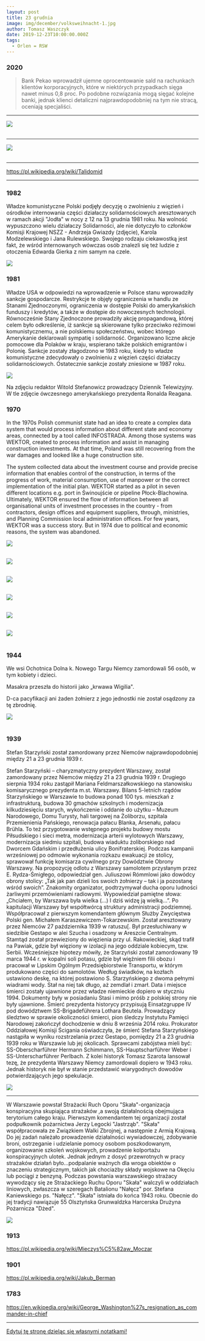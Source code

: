 ```yaml
---
layout: post
title: 23 grudnia
image: img/december/volksweihnacht-1.jpg
author: Tomasz Waszczyk
date: 2019-12-23T10:00:00.000Z
tags:
  - Orlen = RSW
---
```


### 2020

> Bank Pekao wprowadził ujemne oprocentowanie sald na rachunkach klientów korporacyjnych, które w niektórych przypadkach sięga nawet minus 0,8 proc. Po podobne rozwiązania mogą sięgać kolejne banki, jednak klienci detaliczni najprawdopodobniej na tym nie stracą, oceniają specjaliści.

---

<img src="./img/december/rsw.jpeg"><br><br>

---

<img src="./img/december/przedsiebiorcy.jpeg"><br><br>

---

https://pl.wikipedia.org/wiki/Talidomid

---

### 1982

Władze komunistyczne Polski podjęły decyzję o zwolnieniu z więzień i ośrodków internowania części działaczy solidarnościowych aresztowanych w ramach akcji "Jodła" w nocy z 12 na 13 grudnia 1981 roku. Na wolność wypuszczono wielu działaczy Solidarności, ale nie dotyczyło to członków Komisji Krajowej NSZZ - Andrzeja Gwiazdy (zdjęcie), Karola Modzelewskiego i Jana Rulewskiego.
Swojego rodzaju ciekawostką jest fakt, że wśród internowanych wówczas osób znalezli się też ludzie z otoczenia Edwarda Gierka z nim samym na czele.

<img src="./img/december/gwiazda.jpg"/><br>

### 1981

Władze USA w odpowiedzi na wprowadzenie w Polsce stanu wprowadziły sankcje gospodarcze.
Restrykcje te objęły ograniczenia w handlu ze Stanami Zjednoczonymi, ograniczenia w dostępie Polski do amerykańskich funduszy i kredytów, a także w dostępie do nowoczesnych technologii.
Równocześnie Stany Zjednoczone prowadziły akcję propagandową, której celem było odkreślenie, iż sankcje są skierowane tylko
przeciwko reżimowi komunistycznemu, a nie
polskiemu społeczeństwu, wobec którego
Amerykanie deklarowali sympatię i solidarność.
Organizowano liczne akcje pomocowe dla
Polaków w kraju, wspierano także polskich
emigrantów i Polonię.
Sankcje zostały złagodzono w 1983 roku, kiedy to władze komunistyczne zdecydowały o zwolnieniu z więzień części działaczy solidarnościowych.
Ostatecznie sankcje zostały zniesione w 1987 roku.

<img src="./img/december/stefanowicz.jpg"/><br>

Na zdjęciu redaktor Witold Stefanowicz prowadzący Dziennik Telewizyjny. W tle zdjęcie ówczesnego amerykańskiego prezydenta Ronalda Reagana.

### 1970

In the 1970s Polish communist state had an idea to create a complex data system that would process information about different state and economy areas, connected by a tool called INFOSTRADA. Among those systems was WEKTOR, created to process information and assist in managing construction investments. At that time, Poland was still recovering from the war damages and looked like a huge construction site.

The system collected data about the investment course and provide precise information that enables control of the construction, in terms of the progress of work, material consumption, use of manpower or the correct implementation of the initial plan. WEKTOR started as a pilot in seven different locations e.g. port in Świnoujście or pipeline Płock-Blachowina. Ultimately, WEKTOR ensured the flow of information between all organisational units of investment processes in the country - from contractors, design offices and equipment suppliers, through, ministries, and Planning Commission local administration offices. For few years, WEKTOR was a success story. But in 1974 due to political and economic reasons, the system was abandoned.

<img src="./img/december/infostrada.jpeg"><br><br>

<img src="./img/december/infostrada2.jpeg"><br><br>

<img src="./img/december/infostrada3.jpeg"><br><br>

<img src="./img/december/infostrada4.jpeg"><br><br>

<img src="./img/december/infostrada5.jpeg"><br><br>

<img src="./img/december/infostrada6.jpeg"><br><br>

### 1944

We wsi Ochotnica Dolna k. Nowego Targu Niemcy zamordowali 56 osób, w tym kobiety i dzieci.

Masakra przeszła do historii jako „krwawa Wigilia".

D-ca pacyfikacji ani żaden żołnierz z jego jednostki nie został osądzony za tę zbrodnię.

<img src="./img/december/krwawawigilia.jpeg"><br><br>

### 1939

Stefan Starzyński został zamordowany przez Niemców najprawdopodobniej między 21 a 23 grudnia 1939 r.

Stefan Starzyński – charyzmatyczny prezydent Warszawy, został zamordowany przez Niemców między 21 a 23 grudnia 1939 r. Drugiego sierpnia 1934 roku zastąpił Mariana Feldmarszałkowskiego na stanowisku komisarycznego prezydenta m.st. Warszawy. Bilans 5-letnich rządów Starzyńskiego w Warszawie to budowa ponad 100 tys. mieszkań z infrastrukturą, budowa 30 gmachów szkolnych i modernizacja kilkudziesięciu starych, wykończenie i oddanie do użytku – Muzeum Narodowego, Domu Turysty, hali targowej na Żoliborzu, szpitala Przemienienia Pańskiego, renowacja pałacu Blanka, Arsenału, pałacu Brühla. To też przygotowanie wstępnego projektu budowy mostu Piłsudskiego i sieci metra, modernizacja arterii wylotowych Warszawy, modernizacja siedmiu szpitali, budowa wiaduktu żoliborskiego nad Dworcem Gdańskim i przedłużenia ulicy Bonifraterskiej.
Podczas kampanii wrześniowej po odmowie wykonania rozkazu ewakuacji ze stolicy, sprawował funkcję komisarza cywilnego przy Dowództwie Obrony Warszawy. Na propozycję odlotu z Warszawy samolotem przysłanym przez E. Rydza-Śmigłego, odpowiedział gen. Juliuszowi Rómmlowi jako dowódcy obrony stolicy: „Tak jak pan dzieli los swoich żołnierzy – tak i ja pozostanę wśród swoich”.
Znakomity organizator, podtrzymywał ducha oporu ludności żarliwymi przemówieniami radiowymi. Wypowiedział pamiętne słowa: „Chciałem, by Warszawa była wielka (…) I dziś widzę ją wielką…”. Po kapitulacji Warszawy był współtwórcą struktury administracji podziemnej. Współpracował z pierwszym komendantem głównym Służby Zwycięstwa Polski gen. Michałem Karaszewiczem-Tokarzewskim. Został aresztowany przez Niemców 27 października 1939 w ratuszu[. Był przesłuchiwany w siedzibie Gestapo w alei Szucha i osadzony w Areszcie Centralnym. Stamtąd został przewieziony do więzienia przy ul. Rakowieckiej, skąd trafił na Pawiak, gdzie był więziony w izolacji na jego oddziale kobiecym, tzw. Serbii. Wcześniejsze hipotezy mówiły, że Starzyński został zamordowany 19 marca 1944 r. w kopalni soli potasu, gdzie był więźniem filii obozu i pracował w Lipskim Ogólnym Przedsiębiorstwie Transportu, w którym produkowano części do samolotów. Według świadków, na kozłach ustawiono deskę, na której postawiono S. Starzyńskiego z dwoma pełnymi wiadrami wody. Stał na niej tak długo, aż zemdlał i zmarł. Data i miejsce śmierci zostały ujawnione przez władze niemieckie dopiero w styczniu 1994. Dokumenty były w posiadaniu Stasi i mimo próśb z polskiej strony nie były ujawnione. Śmierć prezydenta historycy przypisują Einsatzgruppe IV pod dowództwem SS-Brigadeführera Lothara Beutela. Prowadzący śledztwo w sprawie okoliczności śmierci, pion śledczy Instytutu Pamięci Narodowej zakończył dochodzenie w dniu 8 września 2014 roku. Prokurator Oddziałowej Komisji Ścigania oświadczyła, że śmierć Stefana Starzyńskiego nastąpiła w wyniku rozstrzelania przez Gestapo, pomiędzy 21 a 23 grudnia 1939 roku w Warszawie lub jej okolicach. Sprawcami zabójstwa mieli być: SS-Oberscharführer Hermann Schimmann, SS-Hauptscharführer Weber i SS-Unterscharführer Perlbach. Z kolei historyk Tomasz Szarota lansował tezę, że prezydenta Warszawy Niemcy zamordowali dopiero w 1943 roku. Jednak historyk nie był w stanie przedstawić wiarygodnych dowodów potwierdzających jego spekulacje.

<img src="./img/december/starzynski.png"/><br>

---

W Warszawie powstał Strażacki Ruch Oporu "Skała"-organizacja konspiracyjna skupiająca strażaków ,a swoją działalnością obejmująca terytorium całego kraju. Pierwszym komendantem tej organizacji został podpułkownik pożarnictwa Jerzy Legocki "Jastrząb".
"Skała" współpracowała ze Związkiem Walki Zbrojnej, a następnie z Armią Krajową. Do jej zadań należało prowadzenie działalności wywiadowczej, zdobywanie broni, ostrzeganie i udzielanie pomocy osobom poszkodowanym, organizowanie szkoleń wojskowych, prowadzenie kolportażu konspiracyjnych ulotek. Jednak jednym z dosyć przewrotnych w pracy strażaków działań było...podpalanie ważnych dla wroga obiektów o znaczeniu strategicznym, takich jak chociażby składy wojskowe na Okęciu lub pociągi z benzyną.
Podczas powstania warszawskiego strażacy wywodzący się ze Strażackiego Ruchu Oporu "Skała" walczyli w oddziałach liniowych, zwłaszcza w szeregach Batalionu "Nałęcz" por. Stefana Kaniewskiego ps. "Nałęcz".
"Skała" istniała do końca 1943 roku. Obecnie do jej tradycji nawiązuje 55 Olsztyńska
Grunwaldzka Harcerska Drużyna Pożarnicza "Dżed".

<img src="./img/december/skala.jpg"/><br>

### 1913

https://pl.wikipedia.org/wiki/Mieczys%C5%82aw_Moczar

### 1901

https://pl.wikipedia.org/wiki/Jakub_Berman

### 1783

https://en.wikipedia.org/wiki/George_Washington%27s_resignation_as_commander-in-chief

---

<a href="https://github.com/TomaszWaszczyk/historia.waszczyk.com/edit/master/src/content/december-23.md" target="_blank">Edytuj tę stronę dzieląc się własnymi notatkami!</a>
